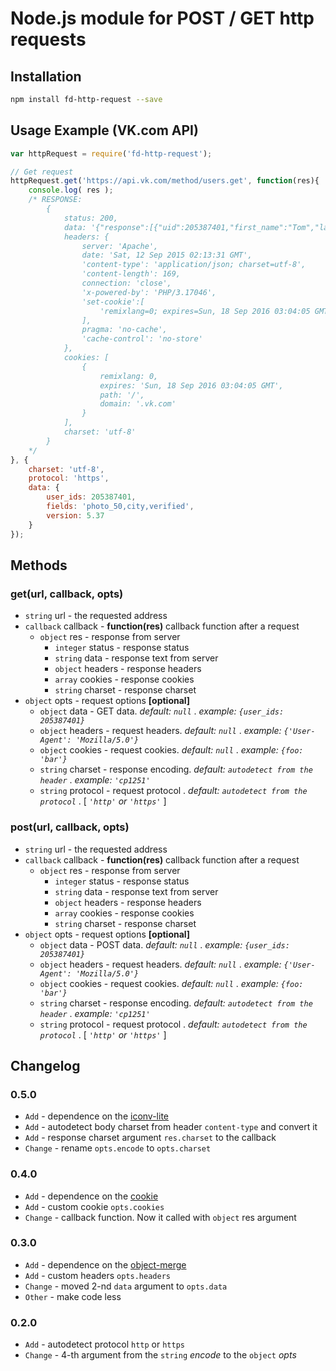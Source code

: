 # Node.js module for POST / GET http requests

## Installation
```sh
npm install fd-http-request --save
```

## Usage Example (VK.com API)
```js
var httpRequest = require('fd-http-request');

// Get request
httpRequest.get('https://api.vk.com/method/users.get', function(res){
    console.log( res );
    /* RESPONSE:
        {
            status: 200,
            data: '{"response":[{"uid":205387401,"first_name":"Tom","last_name":"Cruise","city":5331,"photo_50":"http:\/\/cs402330.vk.me\/v402330401\/9760\/pV6sZ5wRGxE.jpg","verified":0}]}',
            headers: {
                server: 'Apache',
                date: 'Sat, 12 Sep 2015 02:13:31 GMT',
                'content-type': 'application/json; charset=utf-8',
                'content-length': 169,
                connection: 'close',
                'x-powered-by': 'PHP/3.17046',
                'set-cookie':[
                    'remixlang=0; expires=Sun, 18 Sep 2016 03:04:05 GMT; path=/; domain=.vk.com'
                ],
                pragma: 'no-cache',
                'cache-control': 'no-store'
            },
            cookies: [
                {
                    remixlang: 0,
                    expires: 'Sun, 18 Sep 2016 03:04:05 GMT',
                    path: '/',
                    domain: '.vk.com'
                }
            ],
            charset: 'utf-8'
        }
    */
}, {
    charset: 'utf-8',
    protocol: 'https',
    data: {
        user_ids: 205387401,
        fields: 'photo_50,city,verified',
        version: 5.37
    }
});
```

## Methods
### get(url, callback, opts)
* `string` url - the requested address
* `callback` callback - **function(res)** callback function after a request
    * `object` res - response from server
        * `integer` status - response status
        * `string` data - response text from server
        * `object` headers - response headers
        * `array` cookies - response cookies
        * `string` charset - response charset
* `object` opts - request options **[optional]**
    * `object` data - GET data. _default: `null`_ . _example: `{user_ids: 205387401}`_
    * `object` headers - request headers. _default: `null`_ . _example: `{'User-Agent': 'Mozilla/5.0'}`_
    * `object` cookies - request cookies. _default: `null`_ . _example: `{foo: 'bar'}`_
    * `string` charset - response encoding. _default: `autodetect from the header`_ . _example: `'cp1251'`_
    * `string` protocol - request protocol . _default: `autodetect from the protocol`_ . [ _`'http'` or `'https'`_ ]

### post(url, callback, opts)
* `string` url - the requested address
* `callback` callback - **function(res)** callback function after a request
    * `object` res - response from server
        * `integer` status - response status
        * `string` data - response text from server
        * `object` headers - response headers
        * `array` cookies - response cookies
        * `string` charset - response charset
* `object` opts - request options **[optional]**
    * `object` data - POST data. _default: `null`_ . _example: `{user_ids: 205387401}`_
    * `object` headers - request headers. _default: `null`_ . _example: `{'User-Agent': 'Mozilla/5.0'}`_
    * `object` cookies - request cookies. _default: `null`_ . _example: `{foo: 'bar'}`_
    * `string` charset - response encoding. _default: `autodetect from the header`_ . _example: `'cp1251'`_
    * `string` protocol - request protocol . _default: `autodetect from the protocol`_ . [ _`'http'` or `'https'`_ ]

## Changelog
### 0.5.0
* `Add` - dependence on the [iconv-lite](https://www.npmjs.com/package/iconv-lite)
* `Add` - autodetect body charset from header `content-type` and convert it
* `Add` - response charset argument `res.charset` to the callback
* `Change` - rename `opts.encode` to `opts.charset`

### 0.4.0
* `Add` - dependence on the [cookie](https://www.npmjs.com/package/cookie)
* `Add` - custom cookie `opts.cookies`
* `Change` - callback function. Now it called with `object` res argument

### 0.3.0
* `Add` - dependence on the [object-merge](https://www.npmjs.com/package/object-merge)
* `Add` - custom headers `opts.headers`
* `Change` - moved 2-nd `data` argument to `opts.data`
* `Other` - make code less

### 0.2.0
* `Add` - autodetect protocol `http` or `https`
* `Change` - 4-th argument from the `string` _encode_ to the `object` _opts_